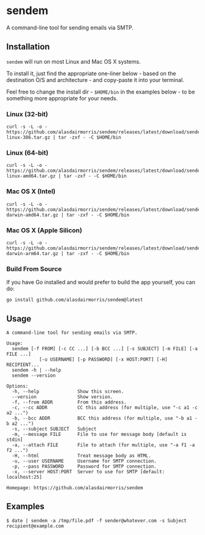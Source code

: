 # sendem

A command-line tool for sending emails via SMTP.

## Installation

`sendem` will run on most Linux and Mac OS X systems.

To install it, just find the appropriate one-liner below - based on the destination O/S and architecture - and copy-paste it into your terminal.

Feel free to change the install dir - `$HOME/bin` in the examples below - to be something more appropriate for your needs.

### Linux (32-bit)

```
curl -s -L -o - https://github.com/alasdairmorris/sendem/releases/latest/download/sendem-linux-386.tar.gz | tar -zxf - -C $HOME/bin
```

### Linux (64-bit)

```
curl -s -L -o - https://github.com/alasdairmorris/sendem/releases/latest/download/sendem-linux-amd64.tar.gz | tar -zxf - -C $HOME/bin
```

### Mac OS X (Intel)

```
curl -s -L -o - https://github.com/alasdairmorris/sendem/releases/latest/download/sendem-darwin-amd64.tar.gz | tar -zxf - -C $HOME/bin
```

### Mac OS X (Apple Silicon)

```
curl -s -L -o - https://github.com/alasdairmorris/sendem/releases/latest/download/sendem-darwin-arm64.tar.gz | tar -zxf - -C $HOME/bin
```

### Build From Source

If you have Go installed and would prefer to build the app yourself, you can do:

```
go install github.com/alasdairmorris/sendem@latest
```

## Usage

```
A command-line tool for sending emails via SMTP.

Usage:
  sendem [-f FROM] [-c CC ...] [-b BCC ...] [-s SUBJECT] [-m FILE] [-a FILE ...]
            [-u USERNAME] [-p PASSWORD] [-x HOST:PORT] [-H] RECIPIENT...
  sendem -h | --help
  sendem --version

Options:
  -h, --help              Show this screen.
  --version               Show version.
  -f, --from ADDR         From this address.
  -c, --cc ADDR           CC this address (for multiple, use "-c a1 -c a2 ...")
  -b, --bcc ADDR          BCC this address (for multiple, use "-b a1 -b a2 ...")
  -s, --subject SUBJECT   Subject
  -m, --message FILE      File to use for message body [default is stdin]
  -a, --attach FILE       File to attach (for multiple, use "-a f1 -a f2 ...")
  -H, --html              Treat message body as HTML.
  -u, --user USERNAME     Username for SMTP connection.
  -p, --pass PASSWORD     Password for SMTP connection.
  -x, --server HOST:PORT  Server to use for SMTP [default: localhost:25]

Homepage: https://github.com/alasdairmorris/sendem
```

## Examples

```
$ date | sendem -a /tmp/file.pdf -f sender@whatever.com -s Subject recipient@example.com
```
